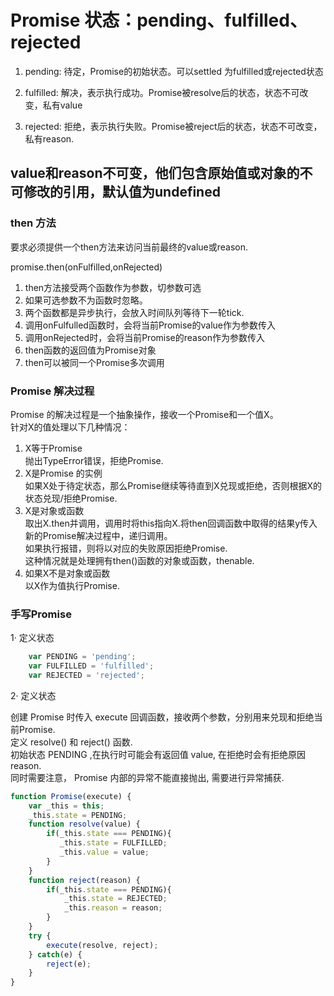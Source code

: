 # Promise 状态：pending、fulfilled、rejected  

1. pending: 待定，Promise的初始状态。可以settled 为fulfilled或rejected状态  

2. fulfilled: 解决，表示执行成功。Promise被resolve后的状态，状态不可改变，私有value  

3. rejected: 拒绝，表示执行失败。Promise被reject后的状态，状态不可改变，私有reason.  

## value和reason不可变，他们包含原始值或对象的不可修改的引用，默认值为undefined  

### then 方法  

要求必须提供一个then方法来访问当前最终的value或reason.  

promise.then(onFulfilled,onRejected)  

1. then方法接受两个函数作为参数，切参数可选  
2. 如果可选参数不为函数时忽略。  
3. 两个函数都是异步执行，会放入时间队列等待下一轮tick.  
4. 调用onFulfulled函数时，会将当前Promise的value作为参数传入  
5. 调用onRejected时，会将当前Promise的reason作为参数传入  
6. then函数的返回值为Promise对象  
7. then可以被同一个Promise多次调用  

### Promise 解决过程  

Promise 的解决过程是一个抽象操作，接收一个Promise和一个值X。  
针对X的值处理以下几种情况：  

1. X等于Promise  
抛出TypeError错误，拒绝Promise.  
2. X是Promise 的实例  
如果X处于待定状态，那么Promise继续等待直到X兑现或拒绝，否则根据X的状态兑现/拒绝Promise.  
3. X是对象或函数  
取出X.then并调用，调用时将this指向X.将then回调函数中取得的结果y传入新的Promise解决过程中，递归调用。  
如果执行报错，则将以对应的失败原因拒绝Promise.  
这种情况就是处理拥有then()函数的对象或函数，thenable.  
4. 如果X不是对象或函数  
以X作为值执行Promise.  

### 手写Promise  

1· 定义状态  

```javascript
    var PENDING = 'pending';  
    var FULFILLED = 'fulfilled';  
    var REJECTED = 'rejected';  
```

2· 定义状态  

创建 Promise 时传入 execute 回调函数，接收两个参数，分别用来兑现和拒绝当前Promise.  
定义 resolve() 和 reject() 函数.  
初始状态 PENDING ,在执行时可能会有返回值 value, 在拒绝时会有拒绝原因 reason.  
同时需要注意， Promise 内部的异常不能直接抛出, 需要进行异常捕获.  

```javascript
function Promise(execute) {  
    var _this = this;  
    _this.state = PENDING;  
    function resolve(value) {  
        if(_this.state === PENDING){  
           _this.state = FULFILLED;  
           _this.value = value;  
        }  
    }  
    function reject(reason) {  
        if(_this.state === PENDING){  
            _this.state = REJECTED;  
            _this.reason = reason;  
        }  
    }  
    try {  
        execute(resolve, reject);  
    } catch(e) {  
        reject(e);  
    }  
}  
```
